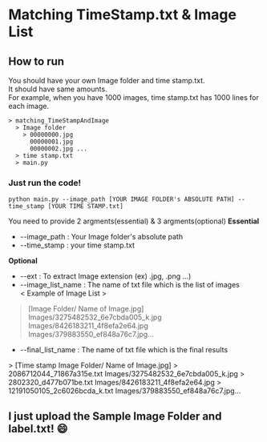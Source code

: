 # Matching TimeStamp.txt & Image List

## How to run
You should have your own Image folder and time stamp.txt.  
It should have same amounts.  
For example, when you have 1000 images, time stamp.txt has 1000 lines for each image.

```
> matching_TimeStampAndImage
  > Image folder
    > 00000000.jpg
      00000001.jpg 
      00000002.jpg ...
  > time stamp.txt
  > main.py
```

### Just run the code!
`python main.py --image_path [YOUR IMAGE FOLDER's ABSOLUTE PATH] --time_stamp [YOUR TIME STAMP.txt]`

You need to provide 2 argments(essential) & 3 argments(optional)
**Essential**
- --image_path : Your Image folder's absolute path
- --time_stamp : your time stamp.txt

**Optional**
- --ext : To extract Image extension (ex) .jpg, .png ...)
- --image_list_name : The name of txt file which is the list of images  
< Example of Image List >
> [Image Folder/ Name of Image.jpg]  
> Images/3275482532_6e7cbda005_k.jpg  
> Images/8426183211_4f8efa2e64.jpg  
> Images/379883550_ef848a76c7.jpg...
- --final_list_name : The name of txt file which is the final results  
<Example of Final List>
> [Time stamp Image Folder/ Name of Image.jpg]  
> 2086712044_71867a315e.txt Images/3275482532_6e7cbda005_k.jpg  
> 2802320_d477b071be.txt Images/8426183211_4f8efa2e64.jpg  
> 12191050105_2c6026bcda_k.txt Images/379883550_ef848a76c7.jpg...

## I just upload the Sample Image Folder and label.txt! :smile:
